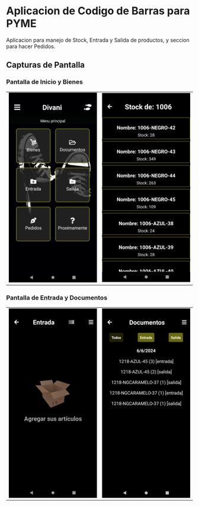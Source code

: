# Aplicacion de Codigo de Barras para PYME

Aplicacion para manejo de Stock, Entrada y Salida de productos, y seccion para hacer Pedidos.

## Capturas de Pantalla

### Pantalla de Inicio y Bienes
<table>
  <tr>
    <td><img src="assets/divani-home.jpeg" alt="Pantalla de Inicio" width="300"></td>
    <td><img src="assets/divani-bienes.jpeg" alt="Pantalla de Bienes" width="300"></td>
  </tr>
</table>

### Pantalla de Entrada y Documentos
<table>
  <tr>
    <td><img src="assets/divani-entrada.jpeg" alt="Pantalla de Entrada" width="300"></td>
    <td><img src="assets/divani-documentos.jpeg" alt="Pantalla de Documentos" width="300"></td>
  </tr>
</table>
